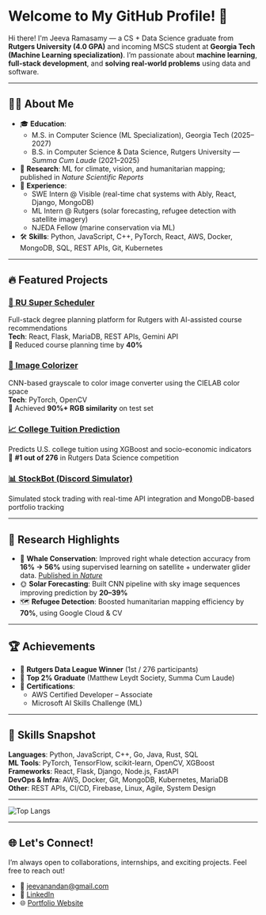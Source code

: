 # Welcome to My GitHub Profile! 👋

Hi there! I'm Jeeva Ramasamy — a CS + Data Science graduate from **Rutgers University (4.0 GPA)** and incoming MSCS student at **Georgia Tech (Machine Learning specialization)**. I’m passionate about **machine learning**, **full-stack development**, and **solving real-world problems** using data and software.

---

## 👨‍💻 About Me

- 🎓 **Education**:
  - M.S. in Computer Science (ML Specialization), Georgia Tech (2025–2027)
  - B.S. in Computer Science & Data Science, Rutgers University — *Summa Cum Laude* (2021–2025)
- 🧠 **Research**: ML for climate, vision, and humanitarian mapping; published in *Nature Scientific Reports*
- 💼 **Experience**:
  - SWE Intern @ Visible (real-time chat systems with Ably, React, Django, MongoDB)
  - ML Intern @ Rutgers (solar forecasting, refugee detection with satellite imagery)
  - NJEDA Fellow (marine conservation via ML)
- 🛠️ **Skills**: Python, JavaScript, C++, PyTorch, React, AWS, Docker, MongoDB, SQL, REST APIs, Git, Kubernetes

---

## 🔥 Featured Projects

### [💬 RU Super Scheduler](https://github.com/JeevanandanRamasamy/RU-Super-Scheduler)
Full-stack degree planning platform for Rutgers with AI-assisted course recommendations  
**Tech**: React, Flask, MariaDB, REST APIs, Gemini API  
🚀 Reduced course planning time by **40%**

### [🎨 Image Colorizer](https://github.com/JeevanandanRamasamy/Image-Colorizer)
CNN-based grayscale to color image converter using the CIELAB color space  
**Tech**: PyTorch, OpenCV  
🎯 Achieved **90%+ RGB similarity** on test set

### [📈 College Tuition Prediction](https://github.com/JeevanandanRamasamy/College-Tuition-Prediction)
Predicts U.S. college tuition using XGBoost and socio-economic indicators  
🥇 **#1 out of 276** in Rutgers Data Science competition

### [📊 StockBot (Discord Simulator)](https://github.com/JeevanandanRamasamy/StockBot)
Simulated stock trading with real-time API integration and MongoDB-based portfolio tracking

---

## 🧪 Research Highlights

- 🐋 **Whale Conservation**: Improved right whale detection accuracy from **16% → 56%** using supervised learning on satellite + underwater glider data. [Published in *Nature*](https://doi.org/10.1038/s41598-024-80084-z)
- 🌞 **Solar Forecasting**: Built CNN pipeline with sky image sequences improving prediction by **20–39%**
- 🗺️ **Refugee Detection**: Boosted humanitarian mapping efficiency by **70%**, using Google Cloud & CV

---

## 🏆 Achievements

- 🥇 **Rutgers Data League Winner** (1st / 276 participants)
- 📜 **Top 2% Graduate** (Matthew Leydt Society, Summa Cum Laude)
- 🧠 **Certifications**:
  - AWS Certified Developer – Associate
  - Microsoft AI Skills Challenge (ML)

---

## 💼 Skills Snapshot

**Languages**: Python, JavaScript, C++, Go, Java, Rust, SQL  
**ML Tools**: PyTorch, TensorFlow, scikit-learn, OpenCV, XGBoost  
**Frameworks**: React, Flask, Django, Node.js, FastAPI  
**DevOps & Infra**: AWS, Docker, Git, MongoDB, Kubernetes, MariaDB  
**Other**: REST APIs, CI/CD, Firebase, Linux, Agile, System Design

---

![Top Langs](https://github-readme-stats.vercel.app/api/top-langs/?username=JeevanandanRamasamy&layout=compact&card_width=600&theme=github_dark&count_private=true)

---

## 🌐 Let's Connect!

I’m always open to collaborations, internships, and exciting projects. Feel free to reach out!

- 📧 [jeevanandan@gmail.com](mailto:jeevanandan@gmail.com)
- 🔗 [LinkedIn](https://www.linkedin.com/in/jeeva-ramasamy/)
- 🌐 [Portfolio Website](https://jeeva-ramasamy.netlify.app)
